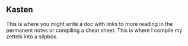 ## Kasten
This is where you might write a doc with links to more reading in the permanent notes or compiling a cheat sheet. This is where I compile my zettels into a slipbox. 
